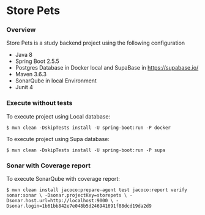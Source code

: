 # Store Pets

### Overview
Store Pets is a study backend project using the following configuration

- Java 8
- Spring Boot 2.5.5
- Postgres Database in Docker local and SupaBase in https://supabase.io/
- Maven 3.6.3
- SonarQube in local Environment
- Junit 4

### Execute without tests
To execute project using Local database:

`$ mvn clean -DskipTests install -U spring-boot:run -P docker`

To execute project using Supa database:

`$ mvn clean -DskipTests install -U spring-boot:run -P supa`


### Sonar with Coverage report
To execute SonarQube with coverage report:

`$ mvn clean install jacoco:prepare-agent test jacoco:report verify sonar:sonar \
-Dsonar.projectKey=storepets \
-Dsonar.host.url=http://localhost:9000 \
-Dsonar.login=1b61bb842e7e048b5d246941691f88dcd19da2d9`


